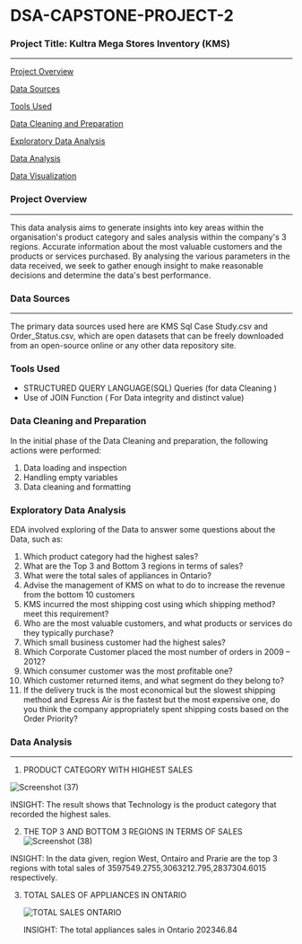 # DSA-CAPSTONE-PROJECT-2

### Project Title: Kultra Mega Stores Inventory (KMS)
---
[Project Overview](#project-overview)

[Data Sources](#data-sources)

[Tools Used](#tools-used)

[Data Cleaning and Preparation](#data-cleaning-and-preparation)

[Exploratory Data Analysis](#exploratory-data-analysis)

[Data Analysis](#data-analysis)

[Data Visualization](*#data-visualization)

### Project Overview
---
This data analysis aims to generate insights into key areas within the organisation's product category and sales analysis within the company's 3 regions. Accurate information about the most valuable customers and the products or services purchased. By analysing the various parameters in the data received, we seek to gather enough insight to make reasonable decisions and determine the data's best performance. 

### Data Sources
---
The primary data sources used here are KMS Sql Case Study.csv and Order_Status.csv, which are open datasets that can be freely downloaded from an open-source online or any other data repository site.

### Tools Used

- STRUCTURED QUERY LANGUAGE(SQL) Queries (for data Cleaning )
-  Use of JOIN Function  ( For Data integrity and distinct value)

### Data Cleaning and Preparation

In the initial phase of the Data Cleaning and preparation, the following actions were performed:
1. Data loading and inspection
2. Handling empty variables
3. Data cleaning and formatting
   
### Exploratory Data Analysis

EDA involved exploring of the Data to answer some questions about the Data, such as:

1. Which product category had the highest sales? 
2. What are the Top 3 and Bottom 3 regions in terms of sales? 
3. What were the total sales of appliances in Ontario? 
4. Advise the management of KMS on what to do to increase the revenue from the bottom 
10 customers 
5. KMS incurred the most shipping cost using which shipping method? meet this requirement? 
6. Who are the most valuable customers, and what products or services do they typically 
purchase? 
7. Which small business customer had the highest sales? 
8. Which Corporate Customer placed the most number of orders in 2009 – 2012? 
9. Which consumer customer was the most profitable one? 
10. Which customer returned items, and what segment do they belong to? 
11. If the delivery truck is the most economical but the slowest shipping method and 
Express Air is the fastest but the most expensive one, do you think the company 
appropriately spent shipping costs based on the Order Priority?

### Data Analysis
   ---
  1. PRODUCT CATEGORY WITH HIGHEST SALES
   
![Screenshot (37)](https://github.com/user-attachments/assets/99bd7b89-6ec7-4abf-b929-1e0c6c005146)
   
   INSIGHT: The result shows that Technology is the product category that recorded the highest sales.
   
2. THE TOP 3 AND BOTTOM 3 REGIONS IN TERMS OF SALES
![Screenshot (38)](https://github.com/user-attachments/assets/3bd54c2f-cd67-42ea-aff1-7e1132a4b8b5)

INSIGHT: In the data given, region West, Ontairo and Prarie are the top 3 regions with total sales of	3597549.2755,3063212.795,2837304.6015 respectively.

3. TOTAL SALES OF APPLIANCES IN ONTARIO

   ![TOTAL SALES ONTARIO](https://github.com/user-attachments/assets/0683bed0-4b3d-4b73-ab8c-f307b87ac4aa)
   
   INSIGHT: The total appliances sales in Ontario 202346.84


